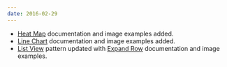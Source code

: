 ```yaml
---
date: 2016-02-29
---
```

<ul>
  <li><a href="{{site.baseurl}}pattern-library/data-visualization/heat-map/">Heat Map</a> documentation and image examples added.</li>
  <li><a href="{{site.baseurl}}pattern-library/data-visualization/line-chart/">Line Chart</a> documentation and image examples added.</li>
  <li><a href="{{site.baseurl}}pattern-library/content-views/list-view/">List View</a> pattern updated with <a href="{{site.baseurl}}pattern-library/content-views/list-view/#expanding-rows">Expand Row</a> documentation and image examples.</li>
</ul>
